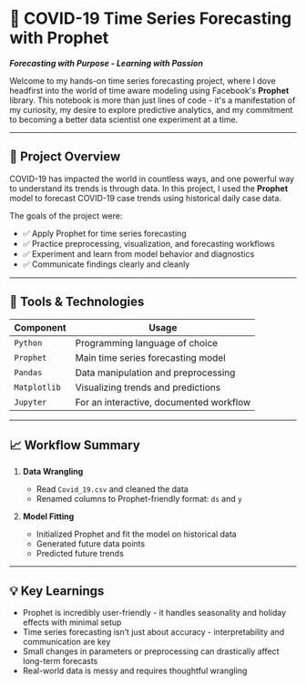 # 🧠 COVID-19 Time Series Forecasting with Prophet  
**_Forecasting with Purpose - Learning with Passion_**

Welcome to my hands-on time series forecasting project, where I dove headfirst into the world of time aware modeling using Facebook's **Prophet** library. This notebook is more than just lines of code - it's a manifestation of my curiosity, my desire to explore predictive analytics, and my commitment to becoming a better data scientist one experiment at a time.

---

## 📌 Project Overview

COVID-19 has impacted the world in countless ways, and one powerful way to understand its trends is through data. In this project, I used the **Prophet** model to forecast COVID-19 case trends using historical daily case data.  

The goals of the project were:  
- ✅ Apply Prophet for time series forecasting  
- ✅ Practice preprocessing, visualization, and forecasting workflows  
- ✅ Experiment and learn from model behavior and diagnostics  
- ✅ Communicate findings clearly and cleanly  

---

## 🔧 Tools & Technologies

| Component     | Usage                                |
|---------------|----------------------------------------|
| `Python`      | Programming language of choice         |
| `Prophet`     | Main time series forecasting model     |
| `Pandas`      | Data manipulation and preprocessing    |
| `Matplotlib`  | Visualizing trends and predictions     |
| `Jupyter`     | For an interactive, documented workflow|

---

## 📈 Workflow Summary

1. **Data Wrangling**  
   - Read `Covid_19.csv` and cleaned the data  
   - Renamed columns to Prophet-friendly format: `ds` and `y`

2. **Model Fitting**  
   - Initialized Prophet and fit the model on historical data  
   - Generated future data points  
   - Predicted future trends

---

## 💡 Key Learnings

- Prophet is incredibly user-friendly - it handles seasonality and holiday effects with minimal setup
- Time series forecasting isn’t just about accuracy - interpretability and communication are key
- Small changes in parameters or preprocessing can drastically affect long-term forecasts
- Real-world data is messy and requires thoughtful wrangling
